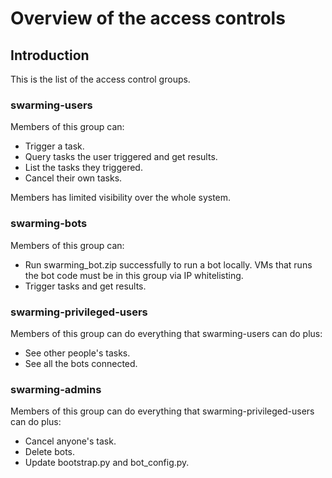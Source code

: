 # Overview of the access controls

## Introduction

This is the list of the access control groups.


### swarming-users

Members of this group can:
  - Trigger a task.
  - Query tasks the user triggered and get results.
  - List the tasks they triggered.
  - Cancel their own tasks.

Members has limited visibility over the whole system.


### swarming-bots

Members of this group can:
  - Run swarming_bot.zip successfully to run a bot locally. VMs that runs the
    bot code must be in this group via IP whitelisting.
  - Trigger tasks and get results.


### swarming-privileged-users

Members of this group can do everything that swarming-users can do plus:
  - See other people's tasks.
  - See all the bots connected.


### swarming-admins

Members of this group can do everything that swarming-privileged-users can do
plus:
  - Cancel anyone's task.
  - Delete bots.
  - Update bootstrap.py and bot_config.py.
